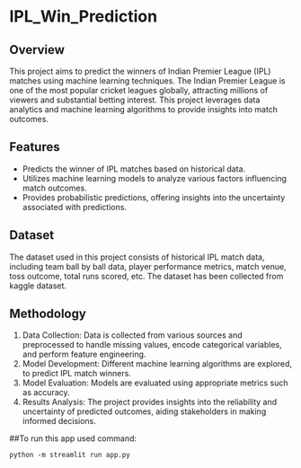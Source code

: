# IPL_Win_Prediction

## Overview
This project aims to predict the winners of Indian Premier League (IPL) matches using machine learning techniques. 
The Indian Premier League is one of the most popular cricket leagues globally, attracting millions of viewers and substantial betting interest. 
This project leverages data analytics and machine learning algorithms to provide insights into match outcomes.

## Features
- Predicts the winner of IPL matches based on historical data.
- Utilizes machine learning models to analyze various factors influencing match outcomes.
- Provides probabilistic predictions, offering insights into the uncertainty associated with predictions.

## Dataset
The dataset used in this project consists of historical IPL match data, including team ball by ball data, player performance metrics, match venue, toss outcome, total runs scored, etc. 
The dataset has been collected from kaggle dataset.

## Methodology
1. Data Collection: Data is collected from various sources and preprocessed to handle missing values, encode categorical variables, and perform feature engineering.
2. Model Development: Different machine learning algorithms are explored, to predict IPL match winners.
3. Model Evaluation: Models are evaluated using appropriate metrics such as accuracy.
4. Results Analysis: The project provides insights into the reliability and uncertainty of predicted outcomes, aiding stakeholders in making informed decisions.

##To run this app used command:

    python -m streamlit run app.py
